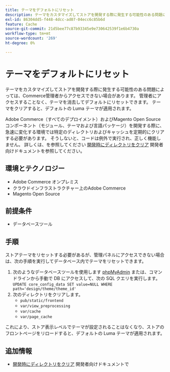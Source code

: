 ```yaml
---
title: テーマをデフォルトにリセット
description: テーマをカスタマイズしてストアを開発する際に発生する可能性のある問題によっては、Commerce管理者からアクセスできない場合があります。 管理者にアクセスすることなく、テーマを消去してデフォルトにリセットできます。 テーマをクリアすると、デフォルトの Luma テーマが適用されます。
exl-id: 86304dd5-f448-4dcc-ad07-04ecc6c85b6d
feature: Cache
source-git-commit: 21d5bee77c87b93345e9e730642539f1e6b4730a
workflow-type: tm+mt
source-wordcount: '269'
ht-degree: 0%

---
```


# テーマをデフォルトにリセット

テーマをカスタマイズしてストアを開発する際に発生する可能性のある問題によっては、Commerce管理者からアクセスできない場合があります。 管理者にアクセスすることなく、テーマを消去してデフォルトにリセットできます。 テーマをクリアすると、デフォルトの Luma テーマが適用されます。

Adobe Commerce（すべてのデプロイメント）およびMagento Open Sourceコンポーネント（モジュール、テーマおよび言語パッケージ）を開発する際に、急速に変化する環境では特定のディレクトリおよびキャッシュを定期的にクリアする必要があります。 そうしないと、コードは例外で実行され、正しく機能しません。 詳しくは、を参照してください [開発時にディレクトリをクリア](https://devdocs.magento.com/guides/v2.2/howdoi/php/php_clear-dirs.html) 開発者向けドキュメントを参照してください。

## 環境とテクノロジー

* Adobe Commerce オンプレミス
* クラウドインフラストラクチャー上のAdobe Commerce
* Magento Open Source

## 前提条件

* データベースツール

## 手順

ストアテーマをリセットする必要があるが、管理パネルにアクセスできない場合は、次の手順を実行してデータベース内でテーマをリセットできます。

1. 次のようなデータベースツールを使用します [phpMyAdmin](https://devdocs.magento.com/guides/v2.2/install-gde/prereq/optional.html#install-optional-phpmyadmin) または、コマンドラインから手動で DB にアクセスして、次の SQL クエリを実行します。 `UPDATE core_config_data SET value=NULL WHERE path='design/theme/theme_id'`
1. 次のディレクトリをクリアします。
   * `pub/static/frontend`
   * `var/view_preprocessing`
   * `var/cache`
   * `var/page_cache`

これにより、ストア表示レベルでテーマが設定されることはなくなり、ストアのフロントページをリロードすると、デフォルトの Luma テーマが適用されます。

## 追加情報

* [開発時にディレクトリをクリア](https://devdocs.magento.com/guides/v2.2/howdoi/php/php_clear-dirs.html) 開発者向けドキュメントで
